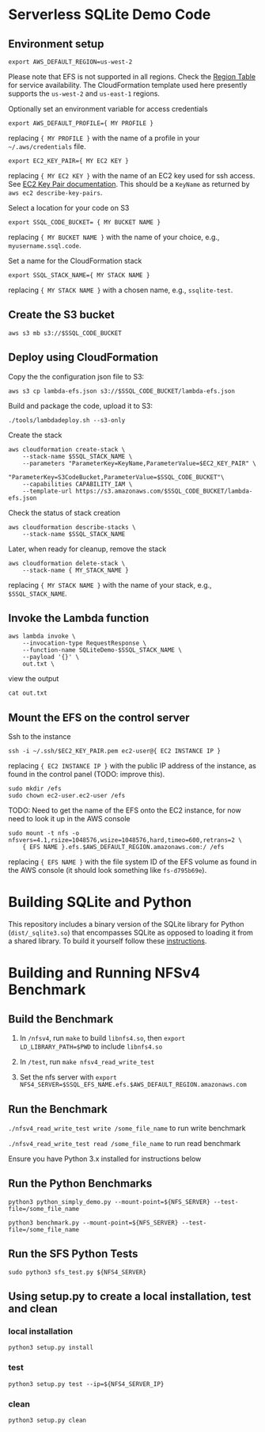 Serverless SQLite Demo Code
===========================

## Environment setup

```
export AWS_DEFAULT_REGION=us-west-2
```

Please note that EFS is not supported in all regions. Check the [Region Table](https://aws.amazon.com/about-aws/global-infrastructure/regional-product-services/) for service availability.
The CloudFormation template used here presently supports the `us-west-2` and `us-east-1` regions.

Optionally set an environment variable for access credentials
```
export AWS_DEFAULT_PROFILE={ MY PROFILE }
```
replacing `{ MY PROFILE }` with the name of a profile in your `~/.aws/credentials` file.


```
export EC2_KEY_PAIR={ MY EC2 KEY }
```

replacing `{ MY EC2 KEY }` with the name of an EC2 key used for ssh access. See [EC2 Key Pair documentation](http://docs.aws.amazon.com/AWSEC2/latest/UserGuide/ec2-key-pairs.html).
This should be a `KeyName` as returned by `aws ec2 describe-key-pairs`.

Select a location for your code on S3

```
export SSQL_CODE_BUCKET= { MY BUCKET NAME }
```

replacing `{ MY BUCKET NAME }` with the name of your choice, e.g., `myusername.ssql.code`.

Set a name for the CloudFormation stack

```
export SSQL_STACK_NAME={ MY STACK NAME }
```

replacing `{ MY STACK NAME }` with a chosen name, e.g., `ssqlite-test`.

## Create the S3 bucket

```
aws s3 mb s3://$SSQL_CODE_BUCKET
```


## Deploy using CloudFormation

Copy the the configuration json file to S3:

```
aws s3 cp lambda-efs.json s3://$SSQL_CODE_BUCKET/lambda-efs.json
```


Build and package the code, upload it to S3:
```
./tools/lambdadeploy.sh --s3-only
```


Create the stack

```
aws cloudformation create-stack \
    --stack-name $SSQL_STACK_NAME \
    --parameters "ParameterKey=KeyName,ParameterValue=$EC2_KEY_PAIR" \
                 "ParameterKey=S3CodeBucket,ParameterValue=$SSQL_CODE_BUCKET"\
    --capabilities CAPABILITY_IAM \
    --template-url https://s3.amazonaws.com/$SSQL_CODE_BUCKET/lambda-efs.json
```

Check the status of stack creation

```
aws cloudformation describe-stacks \
    --stack-name $SSQL_STACK_NAME
```


Later, when ready for cleanup, remove the stack

```
aws cloudformation delete-stack \
    --stack-name { MY_STACK_NAME }
```

replacing `{ MY STACK NAME }` with the name of your stack, e.g., `$SSQL_STACK_NAME`.

## Invoke the Lambda function

```
aws lambda invoke \
    --invocation-type RequestResponse \
    --function-name SQLiteDemo-$SSQL_STACK_NAME \
    --payload '{}' \
    out.txt \
```

view the output
```
cat out.txt
```


## Mount the EFS on the control server

Ssh to the instance
```
ssh -i ~/.ssh/$EC2_KEY_PAIR.pem ec2-user@{ EC2 INSTANCE IP }
```

replacing `{ EC2 INSTANCE IP }` with the public IP address of the instance, as found in the control panel (TODO: improve this).

```
sudo mkdir /efs
sudo chown ec2-user.ec2-user /efs
```

TODO: Need to get the name of the EFS onto the EC2 instance, for now need to
look it up in the AWS console

```
sudo mount -t nfs -o nfsvers=4.1,rsize=1048576,wsize=1048576,hard,timeo=600,retrans=2 \
    { EFS NAME }.efs.$AWS_DEFAULT_REGION.amazonaws.com:/ /efs
```

replacing `{ EFS NAME }` with the file system ID of the EFS volume as found in the AWS console (it should look something like `fs-d795b69e`).

Building SQLite and Python
==========================

This repository includes a binary version of the SQLite library for Python (`dist/_sqlite3.so`) that encompasses SQLite as opposed to loading it from a shared library.
To build it yourself follow these [instructions](build_sqlite_python.md).

Building and Running NFSv4 Benchmark
====================================

## Build the Benchmark

1. In `/nfsv4`, run `make` to build `libnfs4.so`, then `export LD_LIBRARY_PATH=$PWD` to include `libnfs4.so`

2. In `/test`, run `make nfsv4_read_write_test`

3. Set the nfs server with `export NFS4_SERVER=$SSQL_EFS_NAME.efs.$AWS_DEFAULT_REGION.amazonaws.com`

## Run the Benchmark

`./nfsv4_read_write_test write /some_file_name` to run write benchmark

`./nfsv4_read_write_test read /some_file_name` to run read benchmark

Ensure you have Python 3.x installed for instructions below

## Run the Python Benchmarks

`python3 python_simply_demo.py --mount-point=${NFS_SERVER} --test-file=/some_file_name`

`python3 benchmark.py --mount-point=${NFS_SERVER} --test-file=/some_file_name`

## Run the SFS Python Tests

`sudo python3 sfs_test.py ${NFS4_SERVER}`

## Using setup.py to create a local installation, test and clean 
### local installation
`python3 setup.py install`
### test
`python3 setup.py test --ip=${NFS4_SERVER_IP}`
### clean
`python3 setup.py clean`
